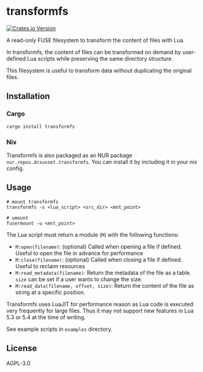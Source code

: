 # transformfs

[![Crates.io Version](https://img.shields.io/crates/v/transformfs)](https://crates.io/crates/transformfs)

A read-only FUSE filesystem to transform the content of files with Lua.

In transformfs, the content of files can be transformed on demand by user-defined Lua scripts
while preserving the same directory structure.

This filesystem is useful to transform data without duplicating the original files.

## Installation

### Cargo

```shell
cargo install transformfs
```

### Nix

Transformfs is also packaged as an NUR package `nur.repos.dcsunset.transformfs`.
You can install it by including it in your nix config.



## Usage

``` shell
# mount transformfs
transformfs -s <lua_script> <src_dir> <mnt_point>

# umount
fusermount -u <mnt_point>
```

The Lua script must return a module (`M`) with the following functions:
- `M:open(filename)`: (optional) Called when opening a file if defined. Useful to open the file in advance for performance
- `M:close(filename)`: (optional) Called when closing a file if defined. Useful to reclaim resources
- `M:read_metadata(filename)`: Return the metadata of the file as a table. `size` can be set if a user wants to change the size.
- `M:read_data(filename, offset, size)`: Return the content of the file as string at a specific position.

Transformfs uses LuaJIT for performance reason as Lua code is executed very frequently for large files.
Thus it may not support new features in Lua 5.3 or 5.4 at the time of writing.

See example scripts in `examples` directory.


## License

AGPL-3.0

